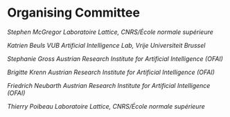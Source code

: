 # Organising Committee

*Stephen McGregor* _Laboratoire Lattice, CNRS/École normale supérieure_

*Katrien Beuls* _VUB Artificial Intelligence Lab, Vrije Universiteit Brussel_

*Stephanie Gross* _Austrian Research Institute for Artificial Intelligence (OFAI)_

*Brigitte Krenn* _Austrian Research Institute for Artificial Intelligence (OFAI)_

*Friedrich Neubarth* _Austrian Research Institute for Artificial Intelligence (OFAI)_

*Thierry Poibeau* _Laboratoire Lattice, CNRS/École normale supérieure_
